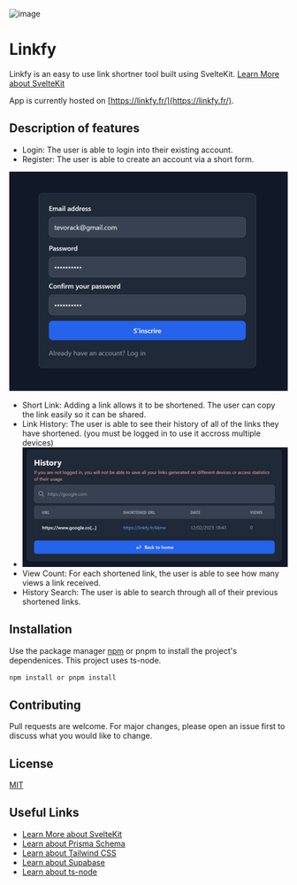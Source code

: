 ![image](https://user-images.githubusercontent.com/51505384/217577641-b293628e-2c92-422c-a94c-e2a3978165db.png)

# Linkfy

Linkfy is an easy to use link shortner tool built using SvelteKit. [Learn More about SvelteKit](https://github.com/topics/sveltekit)

App is currently hosted on [https://linkfy.fr/](https://linkfy.fr/).

## Description of features
* Login: The user is able to login into their existing account. 
* Register: The user is able to create an account via a short form.

![image](https://github.com/vmarlowe/images/blob/main/register.png?raw=true)

* Short Link: Adding a link allows it to be shortened. The user can copy the link easily so it can be shared. 
* Link History: The user is able to see their history of all of the links they have shortened. (you must be logged in to use it accross multiple devices)
* ![image](https://github.com/vmarlowe/images/blob/main/history.png?raw=true)
* View Count: For each shortened link, the user is able to see how many views a link received. 
* History Search: The user is able to search through all of their previous shortened links. 

## Installation

Use the package manager [npm](https://docs.npmjs.com/) or pnpm to install the project's dependenices. This project uses ts-node.

```bash
npm install or pnpm install
```

## Contributing

Pull requests are welcome. For major changes, please open an issue first
to discuss what you would like to change.

## License

[MIT](https://choosealicense.com/licenses/mit/)

## Useful Links
* [Learn More about SvelteKit](https://kit.svelte.dev)
* [Learn about Prisma Schema](https://www.prisma.io/docs/concepts/components/prisma-schema)
* [Learn about Tailwind CSS](https://tailwindcss.com/)
* [Learn about Supabase](https://supabase.com/)
* [Learn about ts-node](https://www.npmjs.com/package/ts-node)
